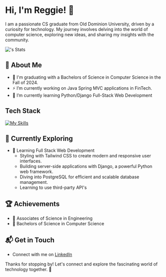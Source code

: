 # Hi, I'm Reggie! 👋

I am a passionate CS graduate from Old Dominion University, driven by a curiosity for technology. My journey involves delving into the world of computer science, exploring new ideas, and sharing my insights with the community.

![<reginaldpinder>'s Stats](https://github-readme-stats.vercel.app/api?username=<reginaldpinder>&theme=vue-dark&show_icons=true&hide_border=true&count_private=true)

## 🚀 About Me

- 🔭 I'm graduating with a Bachelors of Science in Computer Science in the Fall of 2024.
- ⚡ I’m currently working on Java Spring MVC applications in FinTech. 
- 🌱 I’m currently learning Python/Django Full-Stack Web Development

## Tech Stack
[![My Skills](https://skillicons.dev/icons?i=js,html,css,linux,cpp,java,python,postgresql,docker,vscode,eclipse)](https://skillicons.dev)

## 🌱 Currently Exploring

- 🚀 Learning Full Stack Web Development
  - Styling with Tailwind CSS to create modern and responsive user interfaces.
  - Building server-side applications with Django, a powerful Python web framework.
  - Diving into PostgreSQL for efficient and scalable database management.
  - Learning to use third-party API's 

 ## 🏆 Achievements

- 🌟 Associates of Science in Engineering
- 🌟 Bachelors of Science in Computer Science


## 📬 Get in Touch

- Connect with me on [LinkedIn](https://www.linkedin.com/in/reginaldpinderjrva/)

Thanks for stopping by! Let's connect and explore the fascinating world of technology together. 🚀
